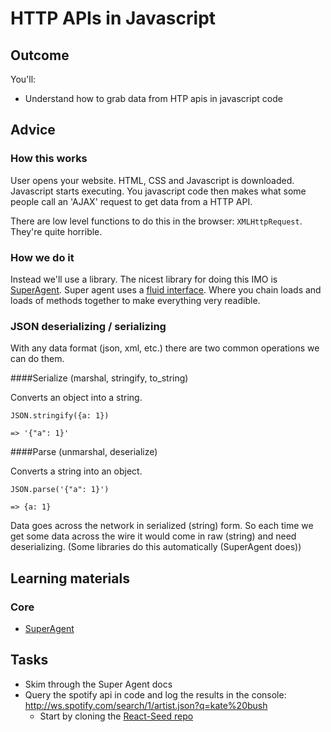 # HTTP APIs in Javascript
## Outcome

You'll:

* Understand how to grab data from HTP apis in javascript code

## Advice

### How this works

User opens your website. HTML, CSS and Javascript is downloaded. Javascript starts executing. You javascript code then makes what some people call an 'AJAX' request to get data from a HTTP API.

There are low level functions to do this in the browser: `XMLHttpRequest`. They're quite horrible.

### How we do it
Instead we'll use a library. The nicest library for doing this IMO is [SuperAgent](http://visionmedia.github.io/superagent/). Super agent uses a [fluid interface](https://en.wikipedia.org/wiki/Fluent_interface). Where you chain loads and loads of methods together to make everything very readible.

### JSON deserializing / serializing

With any data format (json, xml, etc.) there are two common operations we can do them.

####Serialize (marshal, stringify, to_string)

Converts an object into a string.

```
JSON.stringify({a: 1})

=> '{"a": 1}'
```

####Parse (unmarshal, deserialize)

Converts a string into an object.

```
JSON.parse('{"a": 1}')

=> {a: 1}
```

Data goes across the network in serialized (string) form. So each time we get some data across the wire it would come in raw (string) and need deserializing. (Some libraries do this automatically (SuperAgent does))

## Learning materials

### Core

* [SuperAgent](http://visionmedia.github.io/superagent/)

## Tasks

* Skim through the Super Agent docs
* Query the spotify api in code and log the results in the console: http://ws.spotify.com/search/1/artist.json?q=kate%20bush
  * Start by cloning the [React-Seed repo](../../tasks/cloneReactSeedInstructions.md)
